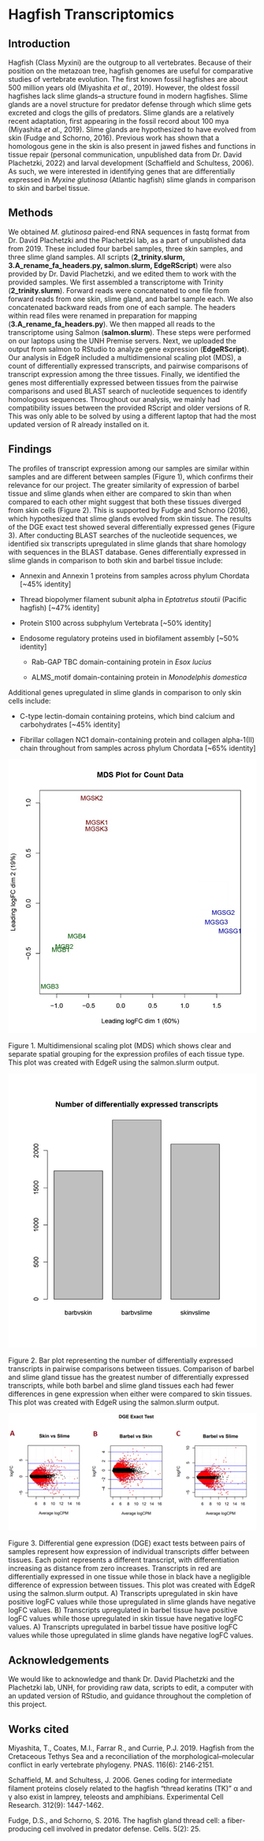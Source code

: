 # Hagfish Transcriptomics

## Introduction
Hagfish (Class Myxini) are the outgroup to all vertebrates. Because of their position on the metazoan tree, hagfish genomes are useful for comparative studies of vertebrate evolution. The first known fossil hagfishes are about 500 million years old (Miyashita *et al*., 2019). However, the oldest fossil hagfishes lack slime glands–a structure found in modern hagfishes. Slime glands are a novel structure for predator defense through which slime gets excreted and clogs the gills of predators. Slime glands are a relatively recent adaptation, first appearing in the fossil record about 100 mya (Miyashita *et al*., 2019). 
Slime glands are hypothesized to have evolved from skin (Fudge and Schorno, 2016). Previous work has shown that a homologous gene in the skin is also present in jawed fishes and functions in tissue repair (personal communication, unpublished data from Dr. David Plachetzki, 2022) and larval development (Schaffield and Schultess, 2006). As such, we were interested in identifying genes that are differentially expressed in *Myxine glutinosa* (Atlantic hagfish) slime glands in comparison to skin and barbel tissue. 
 
## Methods

We obtained *M. glutinosa* paired-end RNA sequences in fastq format from Dr. David Plachetzki and the Plachetzki lab, as a part of unpublished data from 2019. These included four barbel samples, three skin samples, and three slime gland samples. All scripts (**2_trinity.slurm, 3.A_rename_fa_headers.py, salmon.slurm, EdgeRScript**) were also provided by Dr. David Plachetzki, and we edited them to work with the provided samples.
We first assembled a transcriptome with Trinity (**2_trinity.slurm**). Forward reads were concatenated to one file from forward reads from one skin, slime gland, and barbel sample each. We also concatenated backward reads from one of each sample. The headers within read files were renamed in preparation for mapping (**3.A_rename_fa_headers.py**). We then mapped all reads to the transcriptome using Salmon (**salmon.slurm**). These steps were performed on our laptops using the UNH Premise servers.
Next, we uploaded the output from salmon to RStudio to analyze gene expression (**EdgeRScript**). Our analysis in EdgeR included a multidimensional scaling plot (MDS), a count of differentially expressed transcripts, and pairwise comparisons of transcript expression among the three tissues. 
Finally, we identified the genes most differentially expressed between tissues from the pairwise comparisons and used BLAST search of nucleotide sequences to identify homologous sequences.
Throughout our analysis, we mainly had compatibility issues between the provided RScript and older versions of R. This was only able to be solved by using a different laptop that had the most updated version of R already installed on it.
 
## Findings
The profiles of transcript expression among our samples are similar within samples and are different between samples (Figure 1), which confirms their relevance for our project. The greater similarity of expression of barbel tissue and slime glands when either are compared to skin than when compared to each other might suggest that both these tissues diverged from skin cells (Figure 2). This is supported by Fudge and Schorno (2016), which hypothesized that slime glands evolved from skin tissue.
The results of the  DGE exact test showed several differentially expressed genes (Figure 3). After conducting BLAST searches of the nucleotide sequences, we identified six transcripts upregulated in slime glands that share homology with sequences in the BLAST database. Genes differentially expressed in slime glands in comparison to both skin and barbel tissue include: 

   - Annexin and Annexin 1 proteins from samples across phylum Chordata [~45% identity]
   
   - Thread biopolymer filament subunit alpha in *Eptatretus stoutii* (Pacific hagfish) [~47% identity]
   
   - Protein S100 across subphylum Vertebrata [~50% identity]
   
   - Endosome regulatory proteins used in biofilament assembly [~50% identity]
   
      - Rab-GAP TBC domain-containing protein in *Esox lucius*
      
      - ALMS_motif domain-containing protein in *Monodelphis domestica*
      
Additional genes upregulated in slime glands in comparison to only skin cells include:

   - C-type lectin-domain containing proteins, which bind calcium and carbohydrates [~45% identity]
   
   - Fibrillar collagen NC1 domain-containing protein and collagen alpha-1(II) chain throughout from samples across phylum Chordata [~65% identity]

![plot](MDSPlot.jpg)

Figure 1. Multidimensional scaling plot (MDS) which shows clear and separate spatial grouping for the expression profiles of each tissue type. This plot was created with EdgeR using the salmon.slurm output.

![plot](BarPlot.jpg)

Figure 2. Bar plot representing the number of differentially expressed transcripts in pairwise comparisons between tissues. Comparison of barbel and slime gland tissue has the greatest number of differentially expressed transcripts, while both barbel and slime gland tissues each had fewer differences in gene expression when either were compared to skin tissues. This plot was created with EdgeR using the salmon.slurm output.

![plot](DGE_exact_test_alltissuetypes.png)

Figure 3. Differential gene expression (DGE) exact tests between pairs of samples represent how expression of individual transcripts differ between tissues. Each point represents a different transcript, with differentiation increasing as distance from zero increases. Transcripts in red are differentially expressed in one tissue while those in black have a negligible difference of expression between tissues. This plot was created with EdgeR using the salmon.slurm output. A) Transcripts upregulated in skin have positive logFC values while those upregulated in slime glands have negative logFC values. B) Transcripts upregulated in barbel tissue have positive logFC values while those upregulated in skin tissue have negative logFC values. A) Transcripts upregulated in barbel tissue have positive logFC values while those upregulated in slime glands have negative logFC values.

## Acknowledgements
We would like to acknowledge and thank Dr. David Plachetzki and the Plachetzki lab, UNH, for providing raw data, scripts to edit, a computer with an updated version of RStudio, and guidance throughout the completion of this project.

## Works cited
Miyashita, T., Coates, M.I., Farrar R., and Currie, P.J. 2019. Hagfish from the Cretaceous Tethys Sea and a reconciliation of the morphological–molecular conflict in early vertebrate phylogeny. PNAS. 116(6): 2146-2151. 

Schaffield, M. and Schultess, J. 2006. Genes coding for intermediate filament proteins closely related to the hagfish “thread keratins (TK)” α and γ also exist in lamprey, teleosts and amphibians. Experimental Cell Research. 312(9): 1447-1462. 

Fudge, D.S., and Schorno, S. 2016. The hagfish gland thread cell: a fiber-producing cell involved in predator defense. Cells. 5(2): 25. 

